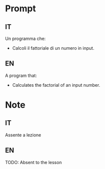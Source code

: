 # Prompt
## IT
Un programma che:
- Calcoli il fattoriale di un numero in input.
## EN
A program that:
- Calculates the factorial of an input number.

# Note
## IT
Assente a lezione
## EN
TODO: Absent to the lesson